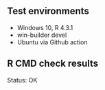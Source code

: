 ## Test environments

* Windows 10, R 4.3.1
* win-builder devel
* Ubuntu via Github action

## R CMD check results

Status: OK
